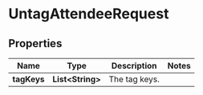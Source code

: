 

# UntagAttendeeRequest


## Properties

| Name | Type | Description | Notes |
|------------ | ------------- | ------------- | -------------|
|**tagKeys** | **List&lt;String&gt;** | The tag keys. |  |



